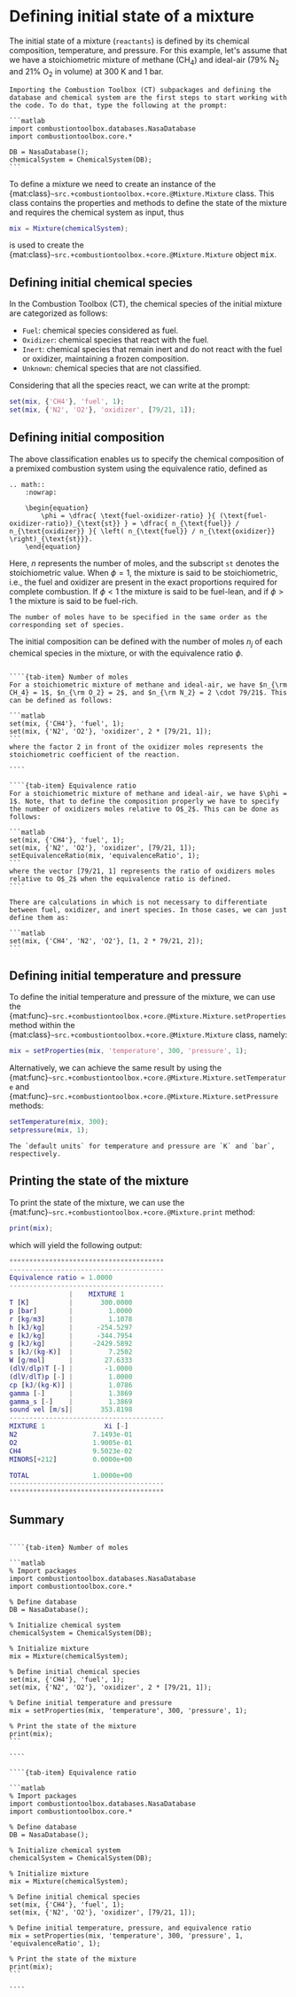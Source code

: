# Defining initial state of a mixture

The initial state of a mixture (`reactants`) is defined by its chemical composition, temperature, and pressure. For this example, let's assume that we have a stoichiometric mixture of methane (CH$_4$) and ideal-air (79% N$_2$ and 21% O$_2$ in volume) at 300 K and 1 bar.


````{Note}
Importing the Combustion Toolbox (CT) subpackages and defining the database and chemical system are the first steps to start working with the code. To do that, type the following at the prompt:

```matlab
import combustiontoolbox.databases.NasaDatabase
import combustiontoolbox.core.*

DB = NasaDatabase();
chemicalSystem = ChemicalSystem(DB);
```
````

To define a mixture we need to create an instance of the {mat:class}`~src.+combustiontoolbox.+core.@Mixture.Mixture` class. This class contains the properties and methods to define the state of the mixture and requires the chemical system as input, thus
```matlab
mix = Mixture(chemicalSystem);
```
is used to create the {mat:class}`~src.+combustiontoolbox.+core.@Mixture.Mixture` object <tt>mix</tt>.

## Defining initial chemical species

In the Combustion Toolbox (CT), the chemical species of the initial mixture are categorized as follows:
* `Fuel`: chemical species considered as fuel.
* `Oxidizer`: chemical species that react with the fuel.
* `Inert`: chemical species that remain inert and do not react with the fuel or oxidizer, maintaining a frozen composition.
* `Unknown`: chemical species that are not classified.

Considering that all the species react, we can write at the prompt:

```matlab
set(mix, {'CH4'}, 'fuel', 1);
set(mix, {'N2', 'O2'}, 'oxidizer', [79/21, 1]);
```

## Defining initial composition

The above classification enables us to specify the chemical composition of a premixed combustion system using the equivalence ratio, defined as
```{eval-rst}
.. math::
    :nowrap:

    \begin{equation}
        \phi = \dfrac{ \text{fuel-oxidizer-ratio} }{ (\text{fuel-oxidizer-ratio})_{\text{st}} } = \dfrac{ n_{\text{fuel}} / n_{\text{oxidizer}} }{ \left( n_{\text{fuel}} / n_{\text{oxidizer}} \right)_{\text{st}}}.
    \end{equation}
```

Here, $n$ represents the number of moles, and the subscript `st` denotes the stoichiometric value. When $\phi = 1$, the mixture is said to be stoichiometric, i.e., the fuel and oxidizer are present in the exact proportions required for complete combustion. If $\phi < 1$ the mixture is said to be fuel-lean, and if $\phi > 1$ the mixture is said to be fuel-rich.

```{note}
The number of moles have to be specified in the same order as the corresponding set of species.
```

The initial composition can be defined with the number of moles $n_j$ of each chemical species in the mixture, or with the equivalence ratio $\phi$.


`````{tab-set}

````{tab-item} Number of moles
For a stoichiometric mixture of methane and ideal-air, we have $n_{\rm CH_4} = 1$, $n_{\rm O_2} = 2$, and $n_{\rm N_2} = 2 \cdot 79/21$. This can be defined as follows:

```matlab
set(mix, {'CH4'}, 'fuel', 1);
set(mix, {'N2', 'O2'}, 'oxidizer', 2 * [79/21, 1]);
```
where the factor 2 in front of the oxidizer moles represents the stoichiometric coefficient of the reaction.

````

````{tab-item} Equivalence ratio
For a stoichiometric mixture of methane and ideal-air, we have $\phi = 1$. Note, that to define the composition properly we have to specify the number of oxidizers moles relative to O$_2$. This can be done as follows:

```matlab
set(mix, {'CH4'}, 'fuel', 1);
set(mix, {'N2', 'O2'}, 'oxidizer', [79/21, 1]);
setEquivalenceRatio(mix, 'equivalenceRatio', 1);
```
where the vector [79/21, 1] represents the ratio of oxidizers moles relative to O$_2$ when the equivalence ratio is defined.
````

`````

````{tip}
There are calculations in which is not necessary to differentiate between fuel, oxidizer, and inert species. In those cases, we can just define them as:
    
```matlab
set(mix, {'CH4', 'N2', 'O2'}, [1, 2 * 79/21, 2]);
```

````

## Defining initial temperature and pressure

To define the initial temperature and pressure of the mixture, we can use the {mat:func}`~src.+combustiontoolbox.+core.@Mixture.Mixture.setProperties` method within the {mat:class}`~src.+combustiontoolbox.+core.@Mixture.Mixture` class, namely:

```matlab
mix = setProperties(mix, 'temperature', 300, 'pressure', 1);
```

Alternatively, we can achieve the same result by using the {mat:func}`~src.+combustiontoolbox.+core.@Mixture.Mixture.setTemperature` and {mat:func}`~src.+combustiontoolbox.+core.@Mixture.Mixture.setPressure` methods:
```matlab
setTemperature(mix, 300);
setpressure(mix, 1);
```

```{warning}
The `default units` for temperature and pressure are `K` and `bar`, respectively.
```


## Printing the state of the mixture
To print the state of the mixture, we can use the {mat:func}`~src.+combustiontoolbox.+core.@Mixture.print` method:
```matlab
print(mix);
```
which will yield the following output:
```matlab
***************************************
---------------------------------------
Equivalence ratio = 1.0000
---------------------------------------
               |    MIXTURE 1
T [K]          |       300.0000
p [bar]        |         1.0000
r [kg/m3]      |         1.1078
h [kJ/kg]      |      -254.5297
e [kJ/kg]      |      -344.7954
g [kJ/kg]      |     -2429.5892
s [kJ/(kg-K)]  |         7.2502
W [g/mol]      |        27.6333
(dlV/dlp)T [-] |        -1.0000
(dlV/dlT)p [-] |         1.0000
cp [kJ/(kg-K)] |         1.0786
gamma [-]      |         1.3869
gamma_s [-]    |         1.3869
sound vel [m/s]|       353.8198
---------------------------------------
MIXTURE 1               Xi [-]
N2                   7.1493e-01
O2                   1.9005e-01
CH4                  9.5023e-02
MINORS[+212]         0.0000e+00

TOTAL                1.0000e+00
---------------------------------------
***************************************
```

## Summary

`````{tab-set}

````{tab-item} Number of moles

```matlab
% Import packages
import combustiontoolbox.databases.NasaDatabase
import combustiontoolbox.core.*

% Define database
DB = NasaDatabase();

% Initialize chemical system
chemicalSystem = ChemicalSystem(DB);

% Initialize mixture
mix = Mixture(chemicalSystem);

% Define initial chemical species
set(mix, {'CH4'}, 'fuel', 1);
set(mix, {'N2', 'O2'}, 'oxidizer', 2 * [79/21, 1]);

% Define initial temperature and pressure
mix = setProperties(mix, 'temperature', 300, 'pressure', 1);

% Print the state of the mixture
print(mix);
```

````

````{tab-item} Equivalence ratio

```matlab
% Import packages
import combustiontoolbox.databases.NasaDatabase
import combustiontoolbox.core.*

% Define database
DB = NasaDatabase();

% Initialize chemical system
chemicalSystem = ChemicalSystem(DB);

% Initialize mixture
mix = Mixture(chemicalSystem);

% Define initial chemical species
set(mix, {'CH4'}, 'fuel', 1);
set(mix, {'N2', 'O2'}, 'oxidizer', [79/21, 1]);

% Define initial temperature, pressure, and equivalence ratio
mix = setProperties(mix, 'temperature', 300, 'pressure', 1, 'equivalenceRatio', 1);

% Print the state of the mixture
print(mix);
```

````

`````